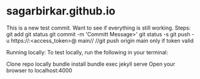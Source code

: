 # sagarbirkar.github.io
This is a new test commit. Want to see if everything is still working.
Steps:
git add <file name>
git status
git commit -m 'Committ Message>'
git status -s
git push -u https://<username>:<access_token>@<remote-url-without-https> main//
//git push origin main only if token valid
<Enter username and password token in you github profile>

Running locally:
To test locally, run the following in your terminal:

Clone repo locally
bundle install
bundle exec jekyll serve
Open your browser to localhost:4000

